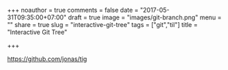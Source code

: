 +++
noauthor = true
comments = false
date = "2017-05-31T09:35:00+07:00"
draft = true
image = "images/git-branch.png"
menu = ""
share = true
slug = "interactive-git-tree"
tags = ["git","til"]
title = "Interactive Git Tree"

+++

https://github.com/jonas/tig
